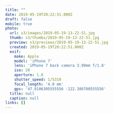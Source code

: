 ```yaml
---
title: ""
date: 2019-05-19T20:22:51.000Z
draft: false
mobile: true
photo:
  url: s3/images/2019-05-19-13-22-51.jpg
  thumb: s3/thumbs/2019-05-19-13-22-51.jpg
  preview: s3/previews/2019-05-19-13-22-51.jpg
  created: 2019-05-19T20:22:51.000Z
  exif:
    make: Apple
    model: 'iPhone 7'
    lens: 'iPhone 7 back camera 3.99mm f/1.8'
    iso: 20
    aperture: 1.8
    shutter_speed: 1/5319
    focal_length: '4.0 mm'
    gps: '47.8106305555556 -122.386780555556'
  title: null
  caption: null
links: []
---
```


